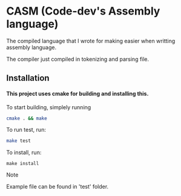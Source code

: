 # CASM (Code-dev's Assembly language)
The compiled language that I wrote for making easier when writting assembly language.

The compiler just compiled in tokenizing and parsing file.

## Installation
#### This project uses cmake for building and installing this.
To start building, simplely running
```sh
cmake . && make
```
To run test, run:
```sh
make test
```
To install, run:
```
make install
```
> [!NOTE]
> Example file can be found in 'test' folder.
